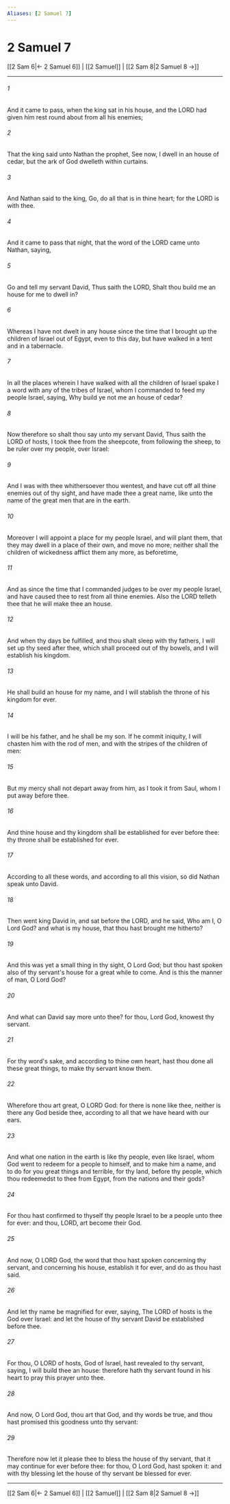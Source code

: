 ```yaml
---
Aliases: [2 Samuel 7]
---
```

# 2 Samuel 7

[[2 Sam 6|← 2 Samuel 6]] | [[2 Samuel]] | [[2 Sam 8|2 Samuel 8 →]]
***



###### 1 
And it came to pass, when the king sat in his house, and the LORD had given him rest round about from all his enemies; 

###### 2 
That the king said unto Nathan the prophet, See now, I dwell in an house of cedar, but the ark of God dwelleth within curtains. 

###### 3 
And Nathan said to the king, Go, do all that is in thine heart; for the LORD is with thee. 

###### 4 
And it came to pass that night, that the word of the LORD came unto Nathan, saying, 

###### 5 
Go and tell my servant David, Thus saith the LORD, Shalt thou build me an house for me to dwell in? 

###### 6 
Whereas I have not dwelt in any house since the time that I brought up the children of Israel out of Egypt, even to this day, but have walked in a tent and in a tabernacle. 

###### 7 
In all the places wherein I have walked with all the children of Israel spake I a word with any of the tribes of Israel, whom I commanded to feed my people Israel, saying, Why build ye not me an house of cedar? 

###### 8 
Now therefore so shalt thou say unto my servant David, Thus saith the LORD of hosts, I took thee from the sheepcote, from following the sheep, to be ruler over my people, over Israel: 

###### 9 
And I was with thee whithersoever thou wentest, and have cut off all thine enemies out of thy sight, and have made thee a great name, like unto the name of the great men that are in the earth. 

###### 10 
Moreover I will appoint a place for my people Israel, and will plant them, that they may dwell in a place of their own, and move no more; neither shall the children of wickedness afflict them any more, as beforetime, 

###### 11 
And as since the time that I commanded judges to be over my people Israel, and have caused thee to rest from all thine enemies. Also the LORD telleth thee that he will make thee an house. 

###### 12 
And when thy days be fulfilled, and thou shalt sleep with thy fathers, I will set up thy seed after thee, which shall proceed out of thy bowels, and I will establish his kingdom. 

###### 13 
He shall build an house for my name, and I will stablish the throne of his kingdom for ever. 

###### 14 
I will be his father, and he shall be my son. If he commit iniquity, I will chasten him with the rod of men, and with the stripes of the children of men: 

###### 15 
But my mercy shall not depart away from him, as I took it from Saul, whom I put away before thee. 

###### 16 
And thine house and thy kingdom shall be established for ever before thee: thy throne shall be established for ever. 

###### 17 
According to all these words, and according to all this vision, so did Nathan speak unto David. 

###### 18 
Then went king David in, and sat before the LORD, and he said, Who am I, O Lord God? and what is my house, that thou hast brought me hitherto? 

###### 19 
And this was yet a small thing in thy sight, O Lord God; but thou hast spoken also of thy servant's house for a great while to come. And is this the manner of man, O Lord God? 

###### 20 
And what can David say more unto thee? for thou, Lord God, knowest thy servant. 

###### 21 
For thy word's sake, and according to thine own heart, hast thou done all these great things, to make thy servant know them. 

###### 22 
Wherefore thou art great, O LORD God: for there is none like thee, neither is there any God beside thee, according to all that we have heard with our ears. 

###### 23 
And what one nation in the earth is like thy people, even like Israel, whom God went to redeem for a people to himself, and to make him a name, and to do for you great things and terrible, for thy land, before thy people, which thou redeemedst to thee from Egypt, from the nations and their gods? 

###### 24 
For thou hast confirmed to thyself thy people Israel to be a people unto thee for ever: and thou, LORD, art become their God. 

###### 25 
And now, O LORD God, the word that thou hast spoken concerning thy servant, and concerning his house, establish it for ever, and do as thou hast said. 

###### 26 
And let thy name be magnified for ever, saying, The LORD of hosts is the God over Israel: and let the house of thy servant David be established before thee. 

###### 27 
For thou, O LORD of hosts, God of Israel, hast revealed to thy servant, saying, I will build thee an house: therefore hath thy servant found in his heart to pray this prayer unto thee. 

###### 28 
And now, O Lord God, thou art that God, and thy words be true, and thou hast promised this goodness unto thy servant: 

###### 29 
Therefore now let it please thee to bless the house of thy servant, that it may continue for ever before thee: for thou, O Lord God, hast spoken it: and with thy blessing let the house of thy servant be blessed for ever.

***
[[2 Sam 6|← 2 Samuel 6]] | [[2 Samuel]] | [[2 Sam 8|2 Samuel 8 →]]
